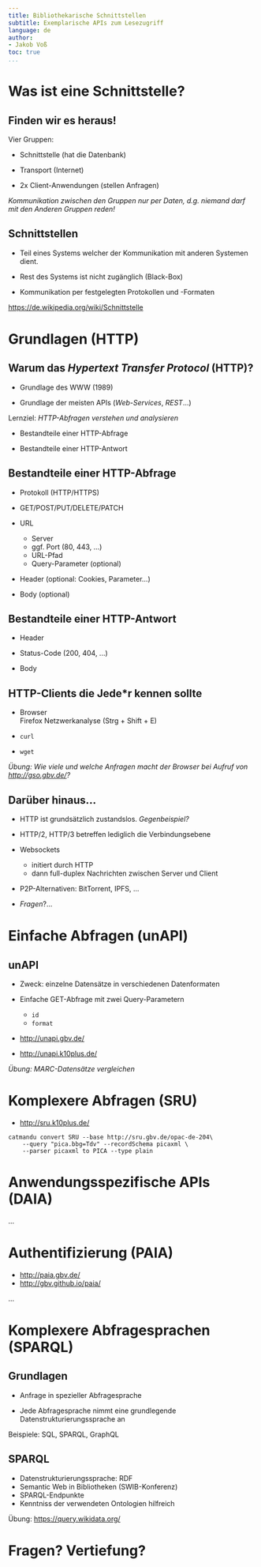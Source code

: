 ```yaml
---
title: Bibliothekarische Schnittstellen
subtitle: Exemplarische APIs zum Lesezugriff
language: de
author:
- Jakob Voß
toc: true
...
```


# Was ist eine Schnittstelle?

## Finden wir es heraus!

Vier Gruppen:

* Schnittstelle (hat die Datenbank)

* Transport (Internet)

* 2x Client-Anwendungen (stellen Anfragen)

*Kommunikation zwischen den Gruppen nur per Daten, d.g. niemand darf mit den Anderen Gruppen reden!*

## Schnittstellen

* Teil eines Systems welcher der Kommunikation mit anderen Systemen dient.

* Rest des Systems ist nicht zugänglich (Black-Box)

* Kommunikation per festgelegten Protokollen und -Formaten

<https://de.wikipedia.org/wiki/Schnittstelle>

# Grundlagen (HTTP)

## Warum das _Hypertext Transfer Protocol_ (HTTP)?

* Grundlage des WWW (1989)

* Grundlage der meisten APIs (_Web-Services_, _REST_...)

Lernziel: _HTTP-Abfragen verstehen und analysieren_

* Bestandteile einer HTTP-Abfrage

* Bestandteile einer HTTP-Antwort

## Bestandteile einer HTTP-Abfrage

* Protokoll (HTTP/HTTPS)

* GET/POST/PUT/DELETE/PATCH

* URL
    * Server 
    * ggf. Port (80, 443, ...)
    * URL-Pfad
    * Query-Parameter (optional)

* Header (optional: Cookies, Parameter...)

* Body (optional)

## Bestandteile einer HTTP-Antwort

* Header

* Status-Code (200, 404, ...)

* Body

## HTTP-Clients die Jede*r kennen sollte

* Browser\
  Firefox Netzwerkanalyse (Strg + Shift + E)

* `curl`

* `wget`

_Übung: Wie viele und welche Anfragen macht der Browser bei Aufruf von <http://gso.gbv.de/>?_

## Darüber hinaus...

* HTTP ist grundsätzlich zustandslos. _Gegenbeispiel?_  <!-- FTP -->

* HTTP/2, HTTP/3 betreffen lediglich die Verbindungsebene

* Websockets

    * initiert durch HTTP
    * dann full-duplex Nachrichten zwischen Server und Client

* P2P-Alternativen: BitTorrent, IPFS, ...

* _Fragen_?...


# Einfache Abfragen (unAPI)

## unAPI

* Zweck: einzelne Datensätze in verschiedenen Datenformaten

* Einfache GET-Abfrage mit zwei Query-Parametern
    * `id`
    * `format`

* <http://unapi.gbv.de/>
* <http://unapi.k10plus.de/>

_Übung: MARC-Datensätze vergleichen_

# Komplexere Abfragen (SRU)

* <http://sru.k10plus.de/>

~~~
catmandu convert SRU --base http://sru.gbv.de/opac-de-204\
    --query "pica.bbg=Tdv" --recordSchema picaxml \
    --parser picaxml to PICA --type plain
~~~

# Anwendungsspezifische APIs (DAIA)

...

# Authentifizierung (PAIA)

* <http://paia.gbv.de/>
* <http://gbv.github.io/paia/>

...

# Komplexere Abfragesprachen (SPARQL)

## Grundlagen

* Anfrage in spezieller Abfragesprache

* Jede Abfragesprache nimmt eine grundlegende 
  Datenstrukturierungssprache an

Beispiele: SQL, SPARQL, GraphQL

## SPARQL

* Datenstrukturierungssprache: RDF
* Semantic Web in Bibliotheken (SWIB-Konferenz)
* SPARQL-Endpunkte 
* Kenntniss der verwendeten Ontologien hilfreich

Übung: https://query.wikidata.org/

# Fragen? Vertiefung?

